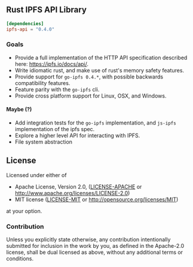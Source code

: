 ## Rust IPFS API Library

```toml
[dependencies]
ipfs-api = "0.4.0"
```

### Goals

  * Provide a full implementation of the HTTP API specification described here: https://ipfs.io/docs/api/.
  * Write idiomatic rust, and make use of rust's memory safety features.
  * Provide support for `go-ipfs 0.4.*`, with possible backwards compatibility features.
  * Feature parity with the `go-ipfs` cli.
  * Provide cross platform support for Linux, OSX, and Windows.

#### Maybe (?)

  * Add integration tests for the `go-ipfs` implementation, and `js-ipfs` implementation of the ipfs spec.
  * Explore a higher level API for interacting with IPFS.
  * File system abstraction

## License

Licensed under either of

 * Apache License, Version 2.0, ([LICENSE-APACHE](LICENSE-APACHE) or http://www.apache.org/licenses/LICENSE-2.0)
 * MIT license ([LICENSE-MIT](LICENSE-MIT) or http://opensource.org/licenses/MIT)

at your option.

### Contribution

Unless you explicitly state otherwise, any contribution intentionally submitted for inclusion in the work by you, as defined in the Apache-2.0 license, shall be dual licensed as above, without any additional terms or conditions.
